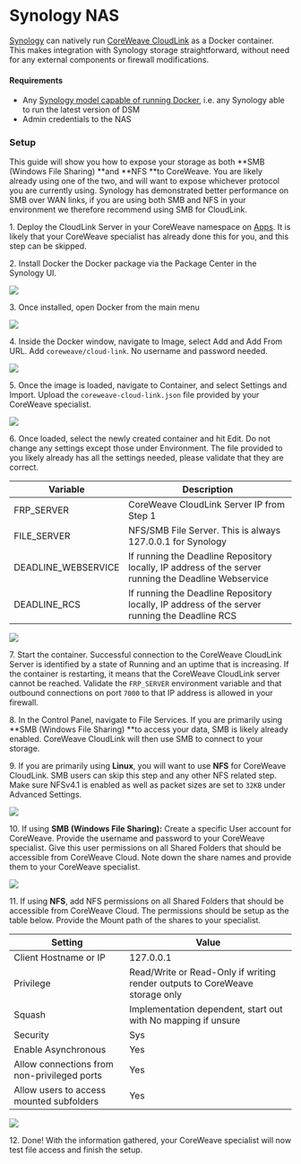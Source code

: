 # Synology NAS

[Synology](https://www.synology.com) can natively run [CoreWeave CloudLink](./#cloud-link) as a Docker container. This makes integration with Synology storage straightforward, without need for any external components or firewall modifications.

#### Requirements

* Any [Synology model capable of running Docker](https://www.synology.com/en-us/dsm/packages/Docker), i.e. any Synology able to run the latest version of DSM
* Admin credentials to the NAS

### Setup

This guide will show you how to expose your storage as both **SMB (Windows File Sharing) **and **NFS **to CoreWeave. You are likely already using one of the two, and will want to expose whichever protocol you are currently using. Synology has demonstrated better performance on SMB over WAN links, if you are using both SMB and NFS in your environment we therefore recommend using SMB for CloudLink.

1\. Deploy the CloudLink Server in your CoreWeave namespace on [Apps](https://apps.coreweave.com). It is likely that your CoreWeave specialist has already done this for you, and this step can be skipped.

2\. Install Docker the Docker package via the Package Center in the Synology UI.

![](../../../.gitbook/assets/screen-shot-2021-03-05-at-2.42.49-pm.png)

3\. Once installed, open Docker from the main menu

![](../../../.gitbook/assets/screen-shot-2021-03-05-at-2.42.58-pm.png)

4\. Inside the Docker window, navigate to Image, select Add and Add From URL. Add `coreweave/cloud-link`. No username and password needed.

![](../../../.gitbook/assets/screen-shot-2021-03-05-at-2.43.55-pm.png)

5\. Once the image is loaded, navigate to Container, and select Settings and Import. Upload the `coreweave-cloud-link.json` file provided by your CoreWeave specialist.&#x20;

![](../../../.gitbook/assets/screen-shot-2021-03-05-at-4.55.35-pm.png)

6\. Once loaded, select the newly created container and hit Edit. Do not change any settings except those under Environment. The file provided to you likely already has all the settings needed, please validate that they are correct.

| Variable             | Description                                                                                          |
| -------------------- | ---------------------------------------------------------------------------------------------------- |
| FRP\_SERVER          | CoreWeave CloudLink Server IP from Step 1                                                            |
| FILE\_SERVER         | NFS/SMB File Server. This is always 127.0.0.1 for Synology                                           |
| DEADLINE\_WEBSERVICE | If running the Deadline Repository locally, IP address of the server running the Deadline Webservice |
| DEADLINE\_RCS        | If running the Deadline Repository locally, IP address of the server running the Deadline RCS        |

![](../../../.gitbook/assets/screen-shot-2021-03-05-at-5.06.50-pm.png)

7\. Start the container. Successful connection to the CoreWeave CloudLink Server is identified by a state of Running and an uptime that is increasing. If the container is restarting, it means that the CoreWeave CloudLink server cannot be reached. Validate the `FRP_SERVER` environment variable and that outbound connections on port `7000` to that IP address is allowed in your firewall.

8\. In the Control Panel, navigate to File Services. If you are primarily using **SMB (Windows File Sharing) **to access your data, SMB is likely already enabled. CoreWeave CloudLink will then use SMB to connect to your storage.&#x20;

9\. If you are primarily using **Linux**, you will want to use **NFS** for CoreWeave CloudLink. SMB users can skip this step and any other NFS related step. Make sure NFSv4.1 is enabled as well as packet sizes are set to `32KB` under Advanced Settings.

![](../../../.gitbook/assets/screen-shot-2021-03-05-at-5.27.02-pm.png)

10\. If using **SMB (Windows File Sharing):** Create a specific User account for CoreWeave. Provide the username and password to your CoreWeave specialist. Give this user permissions on all Shared Folders that should be accessible from CoreWeave Cloud. Note down the share names and provide them to your CoreWeave specialist.

![](../../../.gitbook/assets/screen-shot-2021-03-05-at-5.30.57-pm.png)

11\. If using **NFS**, add NFS permissions on all Shared Folders that should be accessible from CoreWeave Cloud. The permissions should be setup as the table below. Provide the Mount path of the shares to your specialist.

| Setting                                     | Value                                                                       |
| ------------------------------------------- | --------------------------------------------------------------------------- |
| Client Hostname or IP                       | 127.0.0.1                                                                   |
| Privilege                                   | Read/Write or Read-Only if writing render outputs to CoreWeave storage only |
| Squash                                      | Implementation dependent, start out with No mapping if unsure               |
| Security                                    | Sys                                                                         |
| Enable Asynchronous                         | Yes                                                                         |
| Allow connections from non-privileged ports | Yes                                                                         |
| Allow users to access mounted subfolders    | Yes                                                                         |

![](../../../.gitbook/assets/screen-shot-2021-03-05-at-5.33.30-pm.png)

12\. Done! With the information gathered, your CoreWeave specialist will now test file access and finish the setup.
